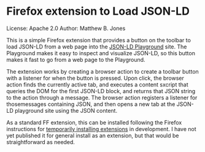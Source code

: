 # Firefox extension to Load JSON-LD

License: Apache 2.0
Author: Matthew B. Jones

This is a simple Firefox extension that provides a button on the toolbar to load JSON-LD from a web page into the [JSON-LD Playground]() site. The Playground makes it easy to inspect and visualize JSON-LD, so this button makes it fast to go from a web page to the Playground. 

The extension works by creating a browser action to create a toolbar button with a listener for when the button is pressed. Upon click, the browser action finds the currently active tab, and executes a content sxcript that queries the DOM for the first JSON-LD block, and returns that JSON string to the action through a message.  The browser action registers a listener for thosemessages containing JSON, and then opens a new tab at the JSON-LD playground site using the JSON content.

As a standard FF extension, this can be installed following the Firefox instructions for [temporarily installing extensions](https://extensionworkshop.com/documentation/develop/temporary-installation-in-firefox/) in development. I have not yet published it for general install as an extension, but that would be straightforward as needed.

